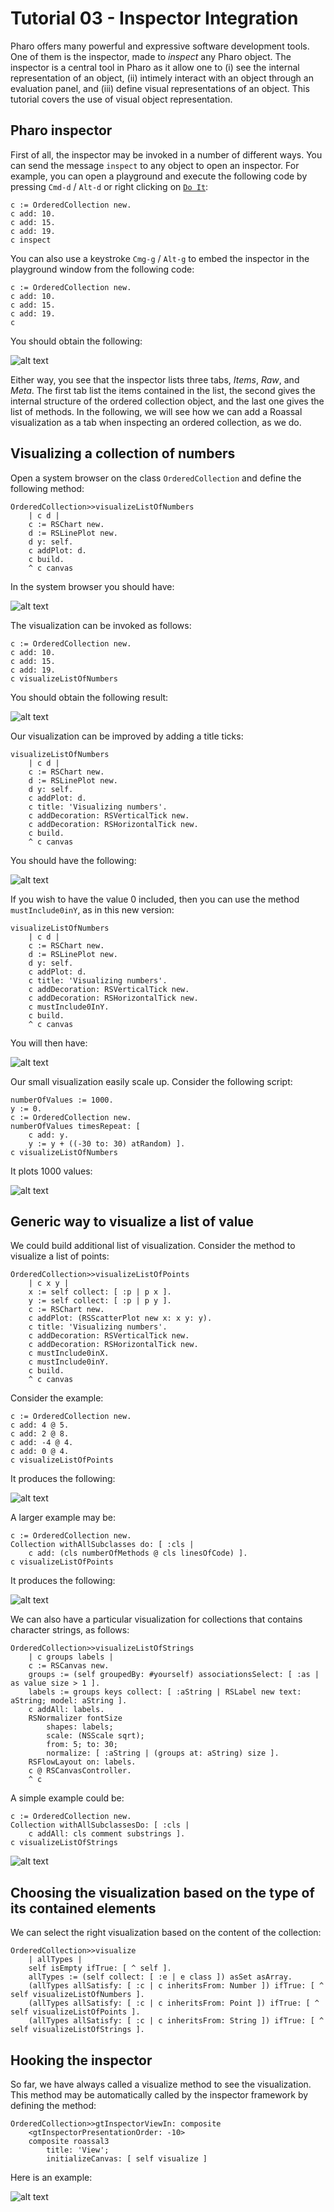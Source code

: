 # Tutorial 03 - Inspector Integration

Pharo offers many powerful and expressive software development tools. One of them is the inspector, made to _inspect_ any Pharo object. 
The inspector is a central tool in Pharo as it allow one to (i) see the internal representation of an object, (ii) intimely interact with an object through an evaluation panel, and (iii) define visual representations of an object. This tutorial covers the use of visual object representation.

## Pharo inspector

First of all, the inspector may be invoked in a number of different ways. You can send the message `inspect` to any object to open an inspector. For example, you can open a playground and execute the following code by pressing `Cmd-d` / `Alt-d` or right clicking on [`Do It`](screenshots/Tutorial03-Inspector.png):

```Smalltalk
c := OrderedCollection new.
c add: 10.
c add: 15.
c add: 19.
c inspect
```

You can also use a keystroke `Cmg-g` / `Alt-g` to embed the inspector in the playground window from the following code:

```Smalltalk
c := OrderedCollection new.
c add: 10.
c add: 15.
c add: 19.
c 
```

You should obtain the following:

![alt text](screenshots/Tutorial03-Inspector2.png)

Either way, you see that the inspector lists three tabs, _Items_, _Raw_, and _Meta_. The first tab list the items contained in the list, the second gives the internal structure of the ordered collection object, and the last one gives the list of methods. In the following, we will see how we can add a Roassal visualization as a tab when inspecting an ordered collection, as we do. 

## Visualizing a collection of numbers

Open a system browser on the class `OrderedCollection` and define the following method:

```Smalltalk
OrderedCollection>>visualizeListOfNumbers
	| c d |
	c := RSChart new.
	d := RSLinePlot new.
	d y: self.
	c addPlot: d.
	c build.
	^ c canvas
```

In the system browser you should have:

![alt text](screenshots/Tutorial03-SystemBrowser.png)


The visualization can be invoked as follows:

```Smalltalk
c := OrderedCollection new.
c add: 10.
c add: 15.
c add: 19.
c visualizeListOfNumbers
```

You should obtain the following result:

![alt text](screenshots/Tutorial03-ListOfNumbers.png)

Our visualization can be improved by adding a title ticks:

```Smalltalk
visualizeListOfNumbers
	| c d |
	c := RSChart new.
	d := RSLinePlot new.
	d y: self.
	c addPlot: d.
	c title: 'Visualizing numbers'.
	c addDecoration: RSVerticalTick new.
	c addDecoration: RSHorizontalTick new.
	c build.
	^ c canvas
```

You should have the following:

![alt text](screenshots/Tutorial03-ListOfNumbers2.png)

If you wish to have the value 0 included, then you can use the method `mustInclude0inY`, as in this new version:

```Smalltalk
visualizeListOfNumbers
	| c d |
	c := RSChart new.
	d := RSLinePlot new.
	d y: self.
	c addPlot: d.
	c title: 'Visualizing numbers'.
	c addDecoration: RSVerticalTick new.
	c addDecoration: RSHorizontalTick new.
	c mustInclude0InY.
	c build.
	^ c canvas
```

You will then have:

![alt text](screenshots/Tutorial03-ListOfNumbers3.png)

Our small visualization easily scale up. Consider the following script:

```Smalltalk
numberOfValues := 1000.
y := 0.
c := OrderedCollection new.
numberOfValues timesRepeat: [ 
	c add: y.
	y := y + ((-30 to: 30) atRandom) ].
c visualizeListOfNumbers
```

It plots 1000 values:

![alt text](screenshots/Tutorial03-ListOfNumbers4.png)


## Generic way to visualize a list of value

We could build additional list of visualization. Consider the method to visualize a list of points:
```Smalltalk
OrderedCollection>>visualizeListOfPoints
	| c x y |
	x := self collect: [ :p | p x ].
	y := self collect: [ :p | p y ].
	c := RSChart new.
	c addPlot: (RSScatterPlot new x: x y: y).
	c title: 'Visualizing numbers'.
	c addDecoration: RSVerticalTick new.
	c addDecoration: RSHorizontalTick new.
	c mustInclude0inX.
	c mustInclude0inY.
	c build.
	^ c canvas
```	

Consider the example:

```Smalltalk
c := OrderedCollection new.
c add: 4 @ 5.
c add: 2 @ 8.
c add: -4 @ 4.
c add: 0 @ 4.
c visualizeListOfPoints
```

It produces the following:

![alt text](screenshots/Tutorial03-ListOfPoints.png)


A larger example may be:

```Smalltalk
c := OrderedCollection new.
Collection withAllSubclasses do: [ :cls |
	c add: (cls numberOfMethods @ cls linesOfCode) ].
c visualizeListOfPoints
```

It produces the following:

![alt text](screenshots/Tutorial03-ListOfPoints2.png)


We can also have a particular visualization for collections that contains character strings, as follows:

```Smalltalk
OrderedCollection>>visualizeListOfStrings
	| c groups labels |
	c := RSCanvas new.
	groups := (self groupedBy: #yourself) associationsSelect: [ :as | as value size > 1 ].
	labels := groups keys collect: [ :aString | RSLabel new text: aString; model: aString ].
	c addAll: labels.
	RSNormalizer fontSize
		shapes: labels;
		scale: (NSScale sqrt);
		from: 5; to: 30;
		normalize: [ :aString | (groups at: aString) size ].
	RSFlowLayout on: labels. 
	c @ RSCanvasController.
	^ c
```

A simple example could be:

```Smalltalk
c := OrderedCollection new.
Collection withAllSubclassesDo: [ :cls |
	c addAll: cls comment substrings ].
c visualizeListOfStrings
```

![alt text](screenshots/Tutorial03-ListOfStrings.png)


## Choosing the visualization based on the type of its contained elements

We can select the right visualization based on the content of the collection:

```Smalltalk
OrderedCollection>>visualize
	| allTypes |
	self isEmpty ifTrue: [ ^ self ].
	allTypes := (self collect: [ :e | e class ]) asSet asArray.
	(allTypes allSatisfy: [ :c | c inheritsFrom: Number ]) ifTrue: [ ^ self visualizeListOfNumbers ].
	(allTypes allSatisfy: [ :c | c inheritsFrom: Point ]) ifTrue: [ ^ self visualizeListOfPoints ].
	(allTypes allSatisfy: [ :c | c inheritsFrom: String ]) ifTrue: [ ^ self visualizeListOfStrings ].
```

## Hooking the inspector

So far, we have always called a visualize method to see the visualization. This method may be automatically called by the inspector framework by defining the method:

```Smalltalk
OrderedCollection>>gtInspectorViewIn: composite
	<gtInspectorPresentationOrder: -10>
	composite roassal3
		title: 'View';
		initializeCanvas: [ self visualize ]
```

Here is an example:


![alt text](screenshots/Tutorial03-InspectorFinal.png)

